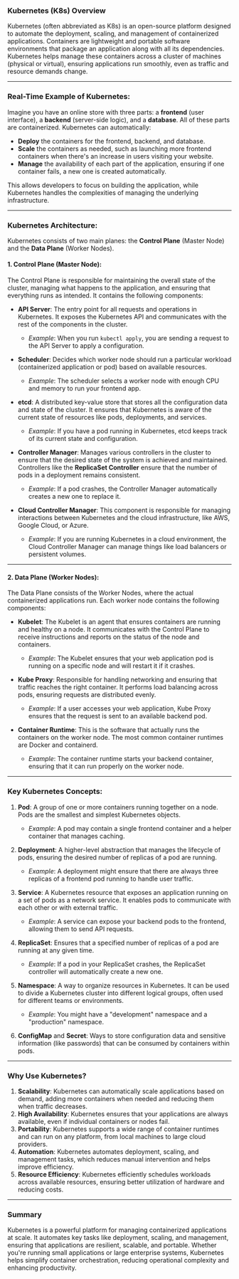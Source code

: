 ### **Kubernetes (K8s) Overview**

Kubernetes (often abbreviated as K8s) is an open-source platform designed to automate the deployment, scaling, and management of containerized applications. Containers are lightweight and portable software environments that package an application along with all its dependencies. Kubernetes helps manage these containers across a cluster of machines (physical or virtual), ensuring applications run smoothly, even as traffic and resource demands change.

---

### **Real-Time Example of Kubernetes:**

Imagine you have an online store with three parts: a **frontend** (user interface), a **backend** (server-side logic), and a **database**. All of these parts are containerized. Kubernetes can automatically:

- **Deploy** the containers for the frontend, backend, and database.
- **Scale** the containers as needed, such as launching more frontend containers when there's an increase in users visiting your website.
- **Manage** the availability of each part of the application, ensuring if one container fails, a new one is created automatically.

This allows developers to focus on building the application, while Kubernetes handles the complexities of managing the underlying infrastructure.

---

### **Kubernetes Architecture:**

Kubernetes consists of two main planes: the **Control Plane** (Master Node) and the **Data Plane** (Worker Nodes).

#### **1. Control Plane (Master Node):**
The Control Plane is responsible for maintaining the overall state of the cluster, managing what happens to the application, and ensuring that everything runs as intended. It contains the following components:

- **API Server**: The entry point for all requests and operations in Kubernetes. It exposes the Kubernetes API and communicates with the rest of the components in the cluster.
  - *Example*: When you run `kubectl apply`, you are sending a request to the API Server to apply a configuration.
  
- **Scheduler**: Decides which worker node should run a particular workload (containerized application or pod) based on available resources.
  - *Example*: The scheduler selects a worker node with enough CPU and memory to run your frontend app.
  
- **etcd**: A distributed key-value store that stores all the configuration data and state of the cluster. It ensures that Kubernetes is aware of the current state of resources like pods, deployments, and services.
  - *Example*: If you have a pod running in Kubernetes, etcd keeps track of its current state and configuration.

- **Controller Manager**: Manages various controllers in the cluster to ensure that the desired state of the system is achieved and maintained. Controllers like the **ReplicaSet Controller** ensure that the number of pods in a deployment remains consistent.
  - *Example*: If a pod crashes, the Controller Manager automatically creates a new one to replace it.

- **Cloud Controller Manager**: This component is responsible for managing interactions between Kubernetes and the cloud infrastructure, like AWS, Google Cloud, or Azure.
  - *Example*: If you are running Kubernetes in a cloud environment, the Cloud Controller Manager can manage things like load balancers or persistent volumes.

---

#### **2. Data Plane (Worker Nodes):**

The Data Plane consists of the Worker Nodes, where the actual containerized applications run. Each worker node contains the following components:

- **Kubelet**: The Kubelet is an agent that ensures containers are running and healthy on a node. It communicates with the Control Plane to receive instructions and reports on the status of the node and containers.
  - *Example*: The Kubelet ensures that your web application pod is running on a specific node and will restart it if it crashes.
  
- **Kube Proxy**: Responsible for handling networking and ensuring that traffic reaches the right container. It performs load balancing across pods, ensuring requests are distributed evenly.
  - *Example*: If a user accesses your web application, Kube Proxy ensures that the request is sent to an available backend pod.

- **Container Runtime**: This is the software that actually runs the containers on the worker node. The most common container runtimes are Docker and containerd.
  - *Example*: The container runtime starts your backend container, ensuring that it can run properly on the worker node.

---

### **Key Kubernetes Concepts:**

1. **Pod**: A group of one or more containers running together on a node. Pods are the smallest and simplest Kubernetes objects.
   - *Example*: A pod may contain a single frontend container and a helper container that manages caching.

2. **Deployment**: A higher-level abstraction that manages the lifecycle of pods, ensuring the desired number of replicas of a pod are running.
   - *Example*: A deployment might ensure that there are always three replicas of a frontend pod running to handle user traffic.

3. **Service**: A Kubernetes resource that exposes an application running on a set of pods as a network service. It enables pods to communicate with each other or with external traffic.
   - *Example*: A service can expose your backend pods to the frontend, allowing them to send API requests.

4. **ReplicaSet**: Ensures that a specified number of replicas of a pod are running at any given time.
   - *Example*: If a pod in your ReplicaSet crashes, the ReplicaSet controller will automatically create a new one.

5. **Namespace**: A way to organize resources in Kubernetes. It can be used to divide a Kubernetes cluster into different logical groups, often used for different teams or environments.
   - *Example*: You might have a "development" namespace and a "production" namespace.

6. **ConfigMap** and **Secret**: Ways to store configuration data and sensitive information (like passwords) that can be consumed by containers within pods.

---

### **Why Use Kubernetes?**

1. **Scalability**: Kubernetes can automatically scale applications based on demand, adding more containers when needed and reducing them when traffic decreases.
2. **High Availability**: Kubernetes ensures that your applications are always available, even if individual containers or nodes fail.
3. **Portability**: Kubernetes supports a wide range of container runtimes and can run on any platform, from local machines to large cloud providers.
4. **Automation**: Kubernetes automates deployment, scaling, and management tasks, which reduces manual intervention and helps improve efficiency.
5. **Resource Efficiency**: Kubernetes efficiently schedules workloads across available resources, ensuring better utilization of hardware and reducing costs.

---

### **Summary**

Kubernetes is a powerful platform for managing containerized applications at scale. It automates key tasks like deployment, scaling, and management, ensuring that applications are resilient, scalable, and portable. Whether you're running small applications or large enterprise systems, Kubernetes helps simplify container orchestration, reducing operational complexity and enhancing productivity.